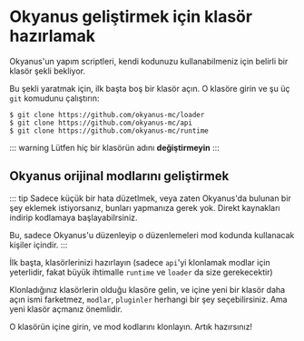 # Okyanus geliştirmek için klasör hazırlamak

Okyanus'un yapım scriptleri, kendi kodunuzu kullanabilmeniz için belirli bir
klasör şekli bekliyor.

Bu şekli yaratmak için, ilk başta boş bir klasör açın. O klasöre girin ve şu
üç `git` komudunu çalıştırın:

```
$ git clone https://github.com/okyanus-mc/loader
$ git clone https://github.com/okyanus-mc/api
$ git clone https://github.com/okyanus-mc/runtime
```

::: warning
Lütfen hiç bir klasörün adını **değiştirmeyin**
:::

## Okyanus orijinal modlarını geliştirmek

::: tip
Sadece küçük bir hata düzetlmek, veya zaten Okyanus'da bulunan bir şey eklemek
istiyorsanız, bunları yapmanıza gerek yok. Direkt kaynakları indirip kodlamaya
başlayabilrsiniz.

Bu, sadece Okyanus'u düzenleyip o düzenlemeleri mod kodunda kullanacak kişiler
içindir.
:::

İlk başta, klasörlerinizi hazırlayın (sadece `api`'yi klonlamak modlar için
yeterlidir, fakat büyük ihtimalle `runtime` ve `loader` da size gerekecektir)

Klonladığınız klasörlerin olduğu klasöre gelin, ve içine yeni bir klasör daha açın
ismi farketmez, `modlar`, `pluginler` herhangi bir şey seçebilirsiniz. Ama yeni
klasör açmanız önemlidir.

O klasörün içine girin, ve mod kodlarını klonlayın. Artık hazırsınız!
